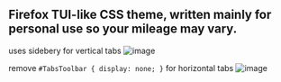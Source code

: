 Firefox TUI-like CSS theme, written mainly for personal use so your mileage may vary.
----
uses sidebery for vertical tabs
![image](https://github.com/user-attachments/assets/d91d07fd-f6e6-4238-9c2a-05c0cf367c9b)

remove `#TabsToolbar { display: none; }` for horizontal tabs
![image](https://github.com/user-attachments/assets/ddbbe2f7-314d-4e58-bcd6-4c6d27e1dd58)
